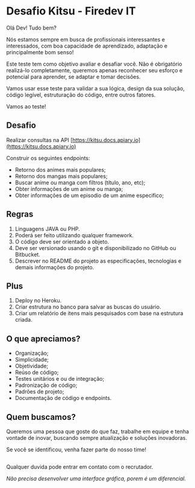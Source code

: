 # Desafio Kitsu - Firedev IT

Olá Dev! Tudo bem?

Nós estamos sempre em busca de profissionais interessantes e interessados, com boa capacidade de aprendizado, adaptação
e principalmente bom senso!

Este teste tem como objetivo avaliar e desafiar você. Não é obrigatório realizá-lo completamente, queremos apenas
reconhecer seu esforço e potencial para aprender, se adaptar e tomar decisões.

Vamos usar esse teste para validar a sua lógica, design da sua solução, código legível, estruturação do código, entre
outros fatores.

Vamos ao teste!

## Desafio

Realizar consultas na API [https://kitsu.docs.apiary.io](https://kitsu.docs.apiary.io)

Construir os seguintes endpoints:

- Retorno dos animes mais populares;
- Retorno dos mangas mais populares;
- Buscar anime ou manga com filtros (título, ano, etc);
- Obter informações de um anime ou manga;
- Obter informações de um episodio de um anime especifico;

## Regras

1. Linguagens JAVA ou PHP.
2. Poderá ser feito utilizando qualquer framework.
3. O código deve ser orientado a objeto.
4. Deve ser versionado usando o git e disponibilizado no GitHub ou Bitbucket.
5. Descrever no README do projeto as especificações, tecnologias e demais informações do projeto.

## Plus

1. Deploy no Heroku.
2. Criar estrutura no banco para salvar as buscas do usuário.
3. Criar um relatório de itens mais pesquisados com base na estrutura criada.

## O que apreciamos?

- Organização;
- Simplicidade;
- Objetividade;
- Reúso de código;
- Testes unitários e ou de integração;
- Padronização de código;
- Padrões de projeto;
- Documentação de código e endpoints.

## Quem buscamos?

Queremos uma pessoa que goste do que faz, trabalhe em equipe e tenha vontade de inovar, buscando sempre atualização e
soluções inovadoras.

Se você se identificou, venha fazer parte do nosso time!

##     

Qualquer duvida pode entrar em contato com o recrutador.

_Não precisa desenvolver uma interface gráfica, porem é um diferencial._
